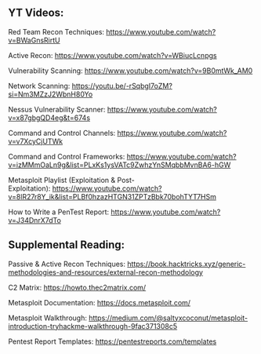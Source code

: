 ## YT Videos:

Red Team Recon Techniques: https://www.youtube.com/watch?v=BWaGnsRirtU

Active Recon: https://www.youtube.com/watch?v=WBiucLcnpgs

Vulnerability Scanning: https://www.youtube.com/watch?v=9B0mtWk_AM0

Network Scanning: https://youtu.be/-rSqbgI7oZM?si=Nm3MZzJ2WbnH80Yo

Nessus Vulnerability Scanner: https://www.youtube.com/watch?v=x87gbgQD4eg&t=674s

Command and Control Channels: https://www.youtube.com/watch?v=v7XcyCjUTWk

Command and Control Frameworks: https://www.youtube.com/watch?v=izMMmOaLn9g&list=PLxKs1ysVATc9ZwhzYnSMqbbMvnBA6-hGW

Metasploit Playlist (Exploitation & Post-Exploitation): https://www.youtube.com/watch?v=8lR27r8Y_ik&list=PLBf0hzazHTGN31ZPTzBbk70bohTYT7HSm

How to Write a PenTest Report: https://www.youtube.com/watch?v=J34DnrX7dTo



## Supplemental Reading:

Passive & Active Recon Techniques: https://book.hacktricks.xyz/generic-methodologies-and-resources/external-recon-methodology

C2 Matrix: https://howto.thec2matrix.com/

Metasploit Documentation: https://docs.metasploit.com/

Metasploit Walkthrough: https://medium.com/@saltyxcoconut/metasploit-introduction-tryhackme-walkthrough-9fac371308c5

Pentest Report Templates: https://pentestreports.com/templates
